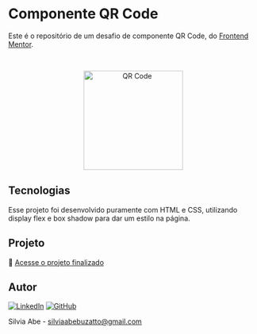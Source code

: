 # Componente QR Code 

Este é o repositório de um desafio de componente QR Code, do [Frontend Mentor](https://www.frontendmentor.io/challenges/qr-code-component-iux_sIO_H).

<br>

<p align="center">
  <img alt="QR Code" src="https://github.com/user-attachments/assets/0b2296ec-3d17-4364-b25f-56198812dcdb" width="200">
</p>

## Tecnologias

Esse projeto foi desenvolvido puramente com HTML e CSS, utilizando display flex e box shadow para dar um estilo na página.

## Projeto

🚀 [Acesse o projeto finalizado](https://qr-code-component-bay-three.vercel.app/)

## Autor

[![LinkedIn](https://img.shields.io/badge/-LinkedIn-0077B5?style=for-the-badge&logo=linkedin&logoColor=white)](https://www.linkedin.com/in/silvia-abe) [![GitHub](https://img.shields.io/badge/-GitHub-181717?style=for-the-badge&logo=github&logoColor=white)](https://github.com/silviaabe)  

Silvia Abe - silviaabebuzatto@gmail.com

